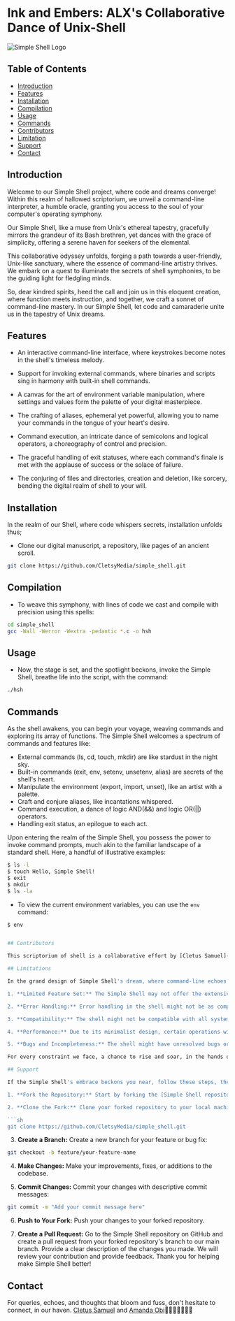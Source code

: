 # Ink and Embers: ALX's Collaborative Dance of Unix-Shell

![Simple Shell Logo](https://dinahosting.com/blog/upload/2021/05/Que-es-Bash-Script.jpg)

## Table of Contents

- [Introduction](#introduction)
- [Features](#features)
- [Installation](#installation)
- [Compilation](#compilation)
- [Usage](#usage)
- [Commands](#commands)
- [Contributors](#contributors)
- [Limitation](#limitations)
- [Support](#support)
- [Contact](#contact)

## Introduction

Welcome to our Simple Shell project, where code and dreams converge! Within this realm of hallowed scriptorium, we unveil a command-line interpreter, a humble oracle, granting you access to the soul of your computer's operating symphony.

Our Simple Shell, like a muse from Unix's ethereal tapestry, gracefully mirrors the grandeur of its Bash brethren, yet dances with the grace of simplicity, offering a serene haven for seekers of the elemental.

This collaborative odyssey unfolds, forging a path towards a user-friendly, Unix-like sanctuary, where the essence of command-line artistry thrives. We embark on a quest to illuminate the secrets of shell symphonies, to be the guiding light for fledgling minds.

So, dear kindred spirits, heed the call and join us in this eloquent creation, where function meets instruction, and together, we craft a sonnet of command-line mastery. In our Simple Shell, let code and camaraderie unite us in the tapestry of Unix dreams.

## Features

- An interactive command-line interface, where keystrokes become notes in the shell's timeless melody.

- Support for invoking external commands, where binaries and scripts sing in harmony with built-in shell commands.

- A canvas for the art of environment variable manipulation, where settings and values form the palette of your digital masterpiece.

- The crafting of aliases, ephemeral yet powerful, allowing you to name your commands in the tongue of your heart's desire.

- Command execution, an intricate dance of semicolons and logical operators, a choreography of control and precision.

- The graceful handling of exit statuses, where each command's finale is met with the applause of success or the solace of failure.

- The conjuring of files and directories, creation and deletion, like sorcery, bending the digital realm of shell to your will.

## Installation

In the realm of our Shell, where code whispers secrets, installation unfolds thus;

- Clone our digital manuscript, a repository, like pages of an ancient scroll.

```sh
git clone https://github.com/CletsyMedia/simple_shell.git
```

## Compilation

- To weave this symphony, with lines of code we cast and compile with precision using this spells:

```sh
cd simple_shell
gcc -Wall -Werror -Wextra -pedantic *.c -o hsh
```

## Usage

- Now, the stage is set, and the spotlight beckons, invoke the Simple Shell, breathe life into the script, with the command:

```sh
./hsh
```

## Commands

As the shell awakens, you can begin your voyage, weaving commands and exploring its array of functions. The Simple Shell welcomes a spectrum of commands and features like:

- External commands (ls, cd, touch, mkdir) are like stardust in the night sky.
- Built-in commands (exit, env, setenv, unsetenv, alias) are secrets of the shell's heart.
- Manipulate the environment (export, import, unset), like an artist with a palette.
- Craft and conjure aliases, like incantations whispered.
- Command execution, a dance of logic AND(&&) and logic OR(||) operators.
- Handling exit status, an epilogue to each act.

Upon entering the realm of the Simple Shell, you possess the power to invoke command prompts, much akin to the familiar landscape of a standard shell. Here, a handful of illustrative examples:

```sh
$ ls -l
$ touch Hello, Simple Shell!
$ exit
$ mkdir
$ ls -la
```

- To view the current environment variables, you can use the `env` command:

```sh
$ env


## Contributors

This scriptorium of shell is a collaborative effort by [Cletus Samuel](https://github.com/CletsyMedia) and [Amanda Obi](https://github.com/ObiChika).

## Limitations

In the grand design of Simple Shell's dream, where command-line echoes gleam, amidst its grace behold uncertainties surrounds it scene:

1. **Limited Feature Set:** The Simple Shell may not offer the extensive feature set of more mature shells like Bash. Advanced or niche functionalities might be missing.

2. **Error Handling:** Error handling in the shell might not be as comprehensive as established shells, which could lead to unexpected behavior or error messages.

3. **Compatibility:** The shell might not be compatible with all systems or platforms, potentially resulting in compatibility issues on certain operating systems.

4. **Performance:** Due to its minimalist design, certain operations within the shell might exhibit slower performance compared to optimized shells.

5. **Bugs and Incompleteness:** The shell might have unresolved bugs or areas where certain features are incomplete. Users should be aware that it's an ALX educational project.

For every constraint we face, a chance to rise and soar, in the hands of fellow dreamers, we seek to explore. As the project evolves we welcome contributions from fellow voyagers to address these limitations.

## Support

If the Simple Shell's embrace beckons you near, follow these steps, there's no need to fear. Together we'll journey, in this collaborative art:

1. **Fork the Repository:** Start by forking the [Simple Shell repository](https://github.com/CletsyMedia/simple_shell) to your own GitHub account.

2. **Clone the Fork:** Clone your forked repository to your local machine using the following command:

```sh
git clone https://github.com/CletsyMedia/simple_shell.git
```

3. **Create a Branch:** Create a new branch for your feature or bug fix:

```sh
git checkout -b feature/your-feature-name
```

4. **Make Changes:** Make your improvements, fixes, or additions to the codebase.

5. **Commit Changes:** Commit your changes with descriptive commit messages: 

```sh
git commit -m "Add your commit message here"
```

6. **Push to Your Fork:** Push your changes to your forked repository.

7. **Create a Pull Request:** Go to the Simple Shell repository on GitHub and create a pull request from your forked repository's branch to our main branch. Provide a clear description of the changes you made. We will review your contribution and provide feedback. Thank you for helping make Simple Shell better!

## Contact

For queries, echoes, and thoughts that bloom and fuss, don't hesitate to connect, in our haven. [Cletus Samuel](https://cletsymedia.github.io/Prof-Portfolio/) and [Amanda Obi](https://github.com/ObiChika)🙏🙏🙏🙏🙏🙏🙏
